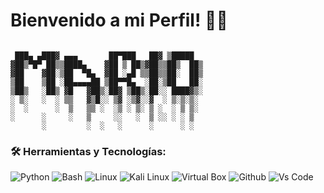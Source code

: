 # Bienvenido a mi Perfil! 👨‍💻

```plaintext

 ███▄ ▄███▓ ▄▄▄       ██▀███   ██▓ ▒█████  
▓██▒▀█▀ ██▒▒████▄    ▓██ ▒ ██▒▓██▒▒██▒  ██▒
▓██    ▓██░▒██  ▀█▄  ▓██ ░▄█ ▒▒██▒▒██░  ██▒
▒██    ▒██ ░██▄▄▄▄██ ▒██▀▀█▄  ░██░▒██   ██░
▒██▒   ░██▒ ▓█   ▓██▒░██▓ ▒██▒░██░░ ████▓▒░
░ ▒░   ░  ░ ▒▒   ▓▒█░░ ▒▓ ░▒▓░░▓  ░ ▒░▒░▒░ 
░  ░      ░  ▒   ▒▒ ░  ░▒ ░ ▒░ ▒ ░  ░ ▒ ▒░ 
░      ░     ░   ▒     ░░   ░  ▒ ░░ ░ ░ ▒  
       ░         ░  ░   ░      ░      ░ ░ 
```

### 🛠️ Herramientas y Tecnologías:
![Python](https://camo.githubusercontent.com/c80d201c57a4e91d411146996f07c04e823a716058fd41c6776cbd981366948f/68747470733a2f2f696d672e736869656c64732e696f2f62616467652f507974686f6e2d3035313232413f7374796c653d666c6174266c6f676f3d707974686f6e266c6f676f436f6c6f723d666664643534)
![Bash](https://camo.githubusercontent.com/e405acb26288fcff9c76a13b8e42599c84c639b47730577d1c86cc689ba1180f/68747470733a2f2f696d672e736869656c64732e696f2f62616467652f426173682d3035313232413f7374796c653d666c6174266c6f676f3d676e752d62617368266c6f676f436f6c6f723d383945303531)
![Linux](https://camo.githubusercontent.com/6a5c256541d1a08fd29165cca5a5986dc2360b254cb33134f6d30e6627656d47/68747470733a2f2f696d672e736869656c64732e696f2f62616467652f4c696e75782d3035313232413f7374796c653d666c6174266c6f676f3d6c696e7578266c6f676f436f6c6f723d79656c6c6f77)
![Kali Linux](https://camo.githubusercontent.com/0a9fa0aaada165fe086ff85d755e163247c890b3b228d008cd7da9dc15f0b160/68747470733a2f2f696d672e736869656c64732e696f2f62616467652f4b616c695f4c696e75782d3035313232413f7374796c653d666c6174266c6f676f3d6b616c696c696e7578266c6f676f436f6c6f723d7768697465)
![Virtual Box](https://camo.githubusercontent.com/20a5add010d0cd497b0ec19b1ee2ca89b163f3349d52b38be4a0fab0b3859270/68747470733a2f2f696d672e736869656c64732e696f2f62616467652f5669727475616c426f782d3035313232413f7374796c653d666c6174266c6f676f3d7669727475616c626f78266c6f676f436f6c6f723d303037414343)
![Github](https://camo.githubusercontent.com/69446737ee80f9880589376042550687331c7acecd7753aa738e524d7bc2c1e8/68747470733a2f2f696d672e736869656c64732e696f2f62616467652f2d4769746875622d3035313232413f7374796c653d666c6174266c6f676f3d676974687562266c6f676f436f6c6f723d7768697465)
![Vs Code](https://camo.githubusercontent.com/27e65b3d08ce076a0e52cba9d7394743050c6b5db0304b945e32da5a6310888c/68747470733a2f2f696d672e736869656c64732e696f2f62616467652f2d56697375616c25323053747564696f253230436f64652d3035313232413f7374796c653d666c6174266c6f676f3d76697375616c2d73747564696f2d636f6465266c6f676f436f6c6f723d303037414343)



